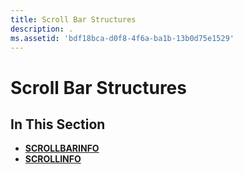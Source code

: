 ```yaml
---
title: Scroll Bar Structures
description: .
ms.assetid: 'bdf18bca-d0f8-4f6a-ba1b-13b0d75e1529'
---
```


# Scroll Bar Structures

## In This Section

-   [**SCROLLBARINFO**](scrollbarinfo.md)
-   [**SCROLLINFO**](scrollinfo.md)

 

 




